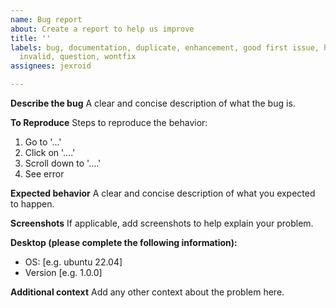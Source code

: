 ```yaml
---
name: Bug report
about: Create a report to help us improve
title: ''
labels: bug, documentation, duplicate, enhancement, good first issue, help wanted,
  invalid, question, wontfix
assignees: jexroid

---
```


**Describe the bug**
A clear and concise description of what the bug is.

**To Reproduce**
Steps to reproduce the behavior:
1. Go to '...'
2. Click on '....'
3. Scroll down to '....'
4. See error

**Expected behavior**
A clear and concise description of what you expected to happen.

**Screenshots**
If applicable, add screenshots to help explain your problem.

**Desktop (please complete the following information):**
 - OS: [e.g. ubuntu 22.04]
 - Version [e.g. 1.0.0]

**Additional context**
Add any other context about the problem here.
